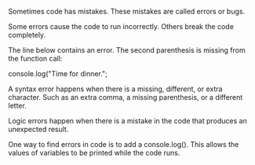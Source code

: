 Sometimes code has mistakes. These mistakes are called errors or bugs.

Some errors cause the code to run incorrectly. Others break the code completely.

The line below contains an error. The second parenthesis is missing from the function call:

console.log("Time for dinner.";

A syntax error happens when there is a missing, different, or extra character. Such as an extra comma, a missing parenthesis, or a different letter.

Logic errors happen when there is a mistake in the code that produces an unexpected result.

One way to find errors in code is to add a console.log(). This allows the values of variables to be printed while the code runs.

